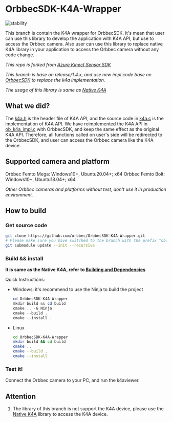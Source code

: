 # OrbbecSDK-K4A-Wrapper

![stability](https://img.shields.io/badge/stability-unstable-yellow)

This branch is contain the K4A wrapper for OrbbecSDK. It's mean that user can use this library to develop the application with K4A API, but use to access the Orbbec camera.
Also user can use this library to replace native K4A library in your application to access the Orbbec camera without any code change.

*This repo is forked from [Azure Kinect Sensor SDK](https://github.com/microsoft/Azure-Kinect-Sensor-SDK)*

*This branch is base on release/1.4.x, and use new impl code base on [OrbbecSDK](https://github.com/orbbec/OrbbecSDK) to replace the k4a implementation.*

*The usage of this library is same as [Native K4A](./README_K4A.md)*

## What we did?

The [k4a.h](./include/k4a/k4a.h) is the header file of K4A API, and the source code in [k4a.c](./src/sdk/k4a.c) is the implementation of K4A API. We have reimplemented the K4A API in [ob_k4a_impl.c](./src/orbbec/ob_k4a_impl.c) with OrbbecSDK, and keep the same effect as the original K4A API. Therefore, all functions called on user's side will be redirected to the OrbbecSDK, and user can access the Orbbec camera like the K4A device.

## Supported camera and platform

Orbbec Femto Mega: Windows10+, Ubuntu20.04+; x64
Orbbec Femto Bolt: Windows10+, Ubuntu18.04+; x64

*Other Orbbec cameras and platforms without test, don't use it in production environment.*

## How to build

### Get source code

```bash
git clone https://github.com/orbbec/OrbbecSDK-K4A-Wrapper.git
# Please make sure you have switched to the branch with the prefix "ob/", for example: git checkout ob/feature/1.1.x.
git submodule update --init --recursive
```

### Build && install

**It is same as the Native K4A, refer to [Building and Dependencies](./docs/building.md)**

Quick Instructions:
* Windows: it's recommend to use the Ninja to build the project

    ```powershell
    cd OrbbecSDK-K4A-Wrapper
    mkdir build && cd build
    cmake .. -G Ninja
    cmake --build .
    cmake --install .
    ```

* Linux

    ```bash
    cd OrbbecSDK-K4A-Wrapper
    mkdir build && cd build
    cmake ..
    cmake --build .
    cmake --install
    ```

### Test it!

Connect the Orbbec camera to your PC, and run the k4aviewer.

## Attention

1. The library of this branch is not support the K4A device, please use the [Native K4A](https://github.com/microsoft/Azure-Kinect-Sensor-SDK) library to access the K4A device.
